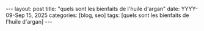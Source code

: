 --- layout: post title: "quels sont les bienfaits de l'huile d'argan" date: YYYY-09-Sep 15, 2025 categories: [blog, seo] tags: [quels sont les bienfaits de l'huile d'argan] --- 